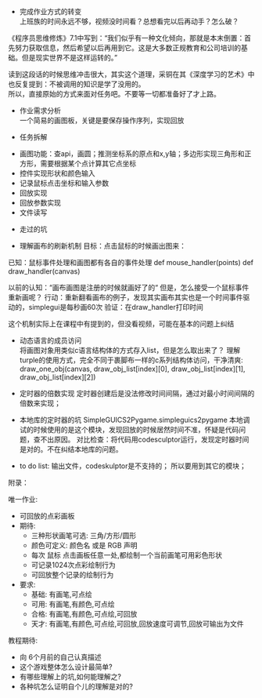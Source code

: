 - 完成作业方式的转变  
上班族的时间永远不够，视频没时间看？总想看完以后再动手？怎么破？  

《程序员思维修炼》7.1中写到：“我们似乎有一种文化倾向，那就是本末倒置：首先努力获取信息，然后希望以后再用到它。这是大多数正规教育和公司培训的基础。但是现实世界不是这样运转的。”  

读到这段话的时候思维冲击很大，其实这个道理，采铜在其《深度学习的艺术》中也反复提到：不被调用的知识是学了没用的。  
所以，直接原始的方式来面对任务吧。不要等一切都准备好了才上路。

- 作业需求分析  
一个简易的画图板，关键是要保存操作序列，实现回放

- 任务拆解  
 + 画图功能：查api，画圆；推测坐标系的原点和x,y轴；多边形实现三角形和正方形，需要根据某个点计算其它点坐标            
 + 控件实现形状和颜色输入  
 + 记录鼠标点击坐标和输入参数  
 + 回放实现  
 + 回放参数实现  
 + 文件读写


- 走过的坑  
 + 理解画布的刷新机制
  目标：点击鼠标的时候画出图来：
  
  已知：鼠标事件处理和画图都有各自的事件处理
  def mouse_handler(points)
  def draw_handler(canvas)
  
  以前的认知：“画布画图是注册的时候就画好了的“
  但是，怎么接受一个鼠标事件重新画呢？
  行动：重新翻看画布的例子，发现其实画布其实也是一个时间事件驱动的，simplegui是每秒画60次
  验证：在draw_handler打印时间
  
  这个机制实际上在课程中有提到的，但没看视频，可能在基本的问题上纠结
  
 + 动态语言的成员访问  
将画图对象用类似c语言结构体的方式存入list，但是怎么取出来了？ 
理解turple的使用方式，完全不同于裹脚布一样的c系列结构体访问，干净清爽:
 draw_one_obj(canvas, draw_obj_list[index][0], draw_obj_list[index][1], draw_obj_list[index][2])
    
 + 定时器的倍数实现
  定时器创建后是没法修改时间间隔，通过对最小时间间隔的倍数来实现；
  
 + 本地库的定时器的坑
SimpleGUICS2Pygame.simpleguics2pygame
本地调试的时候使用的是这个模块，发现回放的时候居然时间不准，怀疑是代码问题，查不出原因。
对比检查：将代码用codesculptor运行，发现定时器时间是对的。不在纠结本地库的问题。

 + to do list:
输出文件，codeskulptor是不支持的；
所以要用到其它的模块；

附录：

唯一作业:

- 可回放的点彩画板
- 期待:
    + 三种形状画笔可选: 三角/方形/圆形
    + 颜色可定义: 颜色名 或是 RGB 声明
    + 每次 鼠标 点击画板任意一处,都绘制一个当前画笔可用彩色形状
    + 可记录1024次点彩绘制行为
    + 可回放整个记录的绘制行为
- 要求:
    + 基础: 有画笔,可点绘
    + 可用: 有画笔,有颜色,可点绘
    + 合格: 有画笔,有颜色,可点绘,可回放
    + 天才: 有画笔,有颜色,可点绘,可回放,回放速度可调节,回放可输出为文件

教程期待:  
- 向 6个月前的自己认真描述
- 这个游戏整体怎么设计最简单?
- 有哪些理解上的坑,如何能理解之?
- 各种坑怎么证明自个儿的理解是对的?

